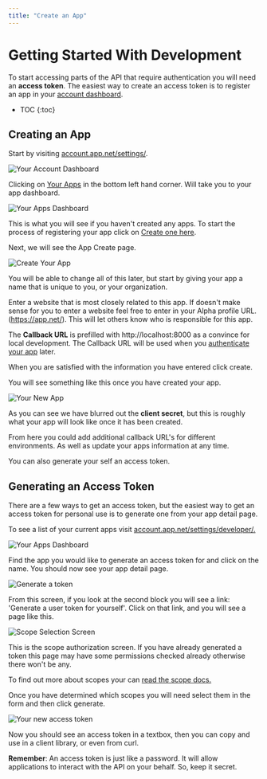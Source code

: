 ```yaml
---
title: "Create an App"
---
```


# Getting Started With Development

To start accessing parts of the API that require authentication you will need an **access token**. The easiest way to create an access token is to register an app in your [account dashboard](https://account.app.net/settings/).

* TOC
{:toc}

## Creating an App

Start by visiting [account.app.net/settings/](https://account.app.net/settings/).

![Your Account Dashboard](https://files.app.net/01q1LmOn.png)

Clicking on [Your Apps](https://account.app.net/developer/apps/) in the bottom left hand corner. Will take you to your app dashboard.

![Your Apps Dashboard](https://files.app.net/01qsFuCH.png)

This is what you will see if you haven't created any apps. To start the process of registering your app click on [Create one here](https://account.app.net/developer/app/create/).

Next, we will see the App Create page.

![Create Your App](https://files.app.net/01qdir2Q.png)

You will be able to change all of this later, but start by giving your app a name that is unique to you, or your organization.

Enter a website that is most closely related to this app. If doesn't make sense for you to enter a website feel free to enter in your Alpha profile URL. (https://app.net/<YOUR USERNAME>). This will let others know who is responsible for this app.

The **Callback URL** is prefilled with http://localhost:8000 as a convince for local development. The Callback URL will be used when you [authenticate your app](/docs/authentication/) later.

When you are satisfied with the information you have entered click create.

You will see something like this once you have created your app.

![Your New App](https://files.app.net/01qb1llv.png)

As you can see we have blurred out the **client secret**, but this is roughly what your app will look like once it has been created. 

From here you could add additional callback URL's for different environments. As well as update your apps information at any time.

You can also generate your self an access token.

## Generating an Access Token

There are a few ways to get an access token, but the easiest way to get an access token for personal use is to generate one from your app detail page.

To see a list of your current apps visit [account.app.net/settings/developer/.](https://account.app.net/settings/developer/)

![Your Apps Dashboard](https://files.app.net/01qlWgpd.png)

Find the app you would like to generate an access token for and click on the name. You should now see your app detail page.

![Generate a token](https://files.app.net/01q9srKw.png)

From this screen, if you look at the second block you will see a link: 'Generate a user token for yourself'. Click on that link, and you will see a page like this.

![Scope Selection Screen](https://files.app.net/01qv_Geq.png)

This is the scope authorization screen. If you have already generated a token this page may have some permissions checked already otherwise there won't be any.

To find out more about scopes your can [read the scope docs.](/docs/authentication/#scopes)

Once you have determined which scopes you will need select them in the form and then click generate.

![Your new access token](https://files.app.net/01lz9mQt.png)

Now you should see an access token in a textbox, then you can copy and use in a client library, or even from curl.

<div class="alert alert-error alert-block">
    <b>Remember</b>: An access token is just like a password. It will allow applications to interact with the API on your behalf. So, keep it secret.
</div>






